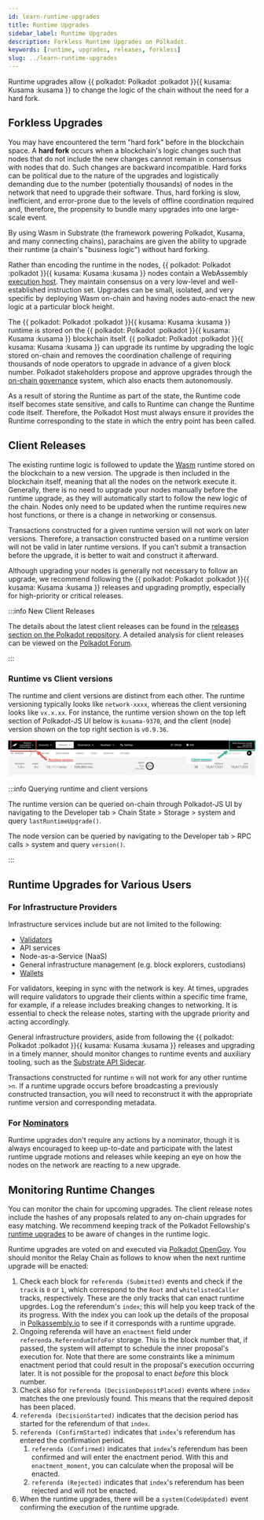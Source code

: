 ```yaml
---
id: learn-runtime-upgrades
title: Runtime Upgrades
sidebar_label: Runtime Upgrades
description: Forkless Runtime Upgrades on Polkadot.
keywords: [runtime, upgrades, releases, forkless]
slug: ../learn-runtime-upgrades
---
```


Runtime upgrades allow {{ polkadot: Polkadot :polkadot }}{{ kusama: Kusama :kusama }} to change the
logic of the chain without the need for a hard fork.

## Forkless Upgrades

You may have encountered the term "hard fork" before in the blockchain space. A **hard fork** occurs
when a blockchain's logic changes such that nodes that do not include the new changes cannot remain
in consensus with nodes that do. Such changes are backward incompatible. Hard forks can be political
due to the nature of the upgrades and logistically demanding due to the number (potentially
thousands) of nodes in the network that need to upgrade their software. Thus, hard forking is slow,
inefficient, and error-prone due to the levels of offline coordination required and, therefore, the
propensity to bundle many upgrades into one large-scale event.

By using Wasm in Substrate (the framework powering Polkadot, Kusama, and many connecting chains),
parachains are given the ability to upgrade their runtime (a chain's "business logic") without hard
forking.

Rather than encoding the runtime in the nodes,
{{ polkadot: Polkadot :polkadot }}{{ kusama: Kusama :kusama }} nodes contain a WebAssembly
[execution host](learn-polkadot-host). They maintain consensus on a very low-level and
well-established instruction set. Upgrades can be small, isolated, and very specific by deploying
Wasm on-chain and having nodes auto-enact the new logic at a particular block height.

The {{ polkadot: Polkadot :polkadot }}{{ kusama: Kusama :kusama }} runtime is stored on the
{{ polkadot: Polkadot :polkadot }}{{ kusama: Kusama :kusama }} blockchain itself.
{{ polkadot: Polkadot :polkadot }}{{ kusama: Kusama :kusama }} can upgrade its runtime by upgrading
the logic stored on-chain and removes the coordination challenge of requiring thousands of node
operators to upgrade in advance of a given block number. Polkadot stakeholders propose and approve
upgrades through the [on-chain governance](./learn-polkadot-opengov.md) system, which also enacts
them autonomously.

As a result of storing the Runtime as part of the state, the Runtime code itself becomes state
sensitive, and calls to Runtime can change the Runtime code itself. Therefore, the Polkadot Host
must always ensure it provides the Runtime corresponding to the state in which the entry point has
been called.

## Client Releases

The existing runtime logic is followed to update the [Wasm](./learn-wasm.md) runtime stored on the
blockchain to a new version. The upgrade is then included in the blockchain itself, meaning that all
the nodes on the network execute it. Generally, there is no need to upgrade your nodes manually
before the runtime upgrade, as they will automatically start to follow the new logic of the chain.
Nodes only need to be updated when the runtime requires new host functions, or there is a change in
networking or consensus.

Transactions constructed for a given runtime version will not work on later versions. Therefore, a
transaction constructed based on a runtime version will not be valid in later runtime versions. If
you can’t submit a transaction before the upgrade, it is better to wait and construct it afterward.

Although upgrading your nodes is generally not necessary to follow an upgrade, we recommend
following the {{ polkadot: Polkadot :polkadot }}{{ kusama: Kusama :kusama }} releases and upgrading
promptly, especially for high-priority or critical releases.

:::info New Client Releases

The details about the latest client releases can be found in the
[releases section on the Polkadot repository](https://github.com/paritytech/polkadot-sdk/releases).
A detailed analysis for client releases can be viewed on the
[Polkadot Forum](https://forum.polkadot.network/tag/release-analysis).

:::

### Runtime vs Client versions

The runtime and client versions are distinct from each other. The runtime versioning typically looks
like `network-xxxx`, whereas the client versioning looks like `vx.x.xx`. For instance, the runtime
version shown on the top left section of Polkadot-JS UI below is `kusama-9370`, and the client
(node) version shown on the top right section is `v0.9.36`.

![Runtime vs Client versioning](./../assets/runtime-node-version.png)

:::info Querying runtime and client versions

The runtime version can be queried on-chain through Polkadot-JS UI by navigating to the Developer
tab > Chain State > Storage > system and query `lastRuntimeUpgrade()`.

The node version can be queried by navigating to the Developer tab > RPC calls > system and query
`version()`.

:::

## Runtime Upgrades for Various Users

### For Infrastructure Providers

Infrastructure services include but are not limited to the following:

- [Validators](../maintain/maintain-guides-how-to-upgrade.md)
- API services
- Node-as-a-Service (NaaS)
- General infrastructure management (e.g. block explorers, custodians)
- [Wallets](./wallets)

For validators, keeping in sync with the network is key. At times, upgrades will require validators
to upgrade their clients within a specific time frame, for example, if a release includes breaking
changes to networking. It is essential to check the release notes, starting with the upgrade
priority and acting accordingly.

General infrastructure providers, aside from following the
{{ polkadot: Polkadot :polkadot }}{{ kusama: Kusama :kusama }} releases and upgrading in a timely
manner, should monitor changes to runtime events and auxiliary tooling, such as the
[Substrate API Sidecar](https://github.com/paritytech/substrate-api-sidecar).

Transactions constructed for runtime `n` will not work for any other runtime `>n`. If a runtime
upgrade occurs before broadcasting a previously constructed transaction, you will need to
reconstruct it with the appropriate runtime version and corresponding metadata.

### For [Nominators](./learn-nominator.md)

Runtime upgrades don't require any actions by a nominator, though it is always encouraged to keep
up-to-date and participate with the latest runtime upgrade motions and releases while keeping an eye
on how the nodes on the network are reacting to a new upgrade.

## Monitoring Runtime Changes

You can monitor the chain for upcoming upgrades. The client release notes include the hashes of any
proposals related to any on-chain upgrades for easy matching. We recommend keeping track of the
Polkadot Fellowship's
[runtime upgrades](https://github.com/polkadot-fellows/runtimes/releases/latest) to be aware of
changes in the runtime logic.

Runtime upgrades are voted on and executed via [Polkadot OpenGov](./learn-polkadot-opengov.md). You
should monitor the Relay Chain as follows to know when the next runtime upgrade will be enacted:

1. Check each block for `referenda (Submitted)` events and check if the `track` is `0` or `1`, which
   correspond to the `Root` and `whitelistedCaller` tracks, respectively. These are the only tracks
   that can enact runtime upgrdes. Log the referendum's `index`; this will help you keep track of
   the its progress. With the index you can look up the details of the proposal in
   [Polkassembly.io](https://polkadot.polkassembly.io/whitelisted-caller?trackStatus=all&page=1) to
   see if it corresponds with a runtime upgrade.
2. Ongoing referenda will have an `enactment` field under `referenda.ReferendumInfoFor` storage.
   This is the block number that, if passed, the system will attempt to schedule the inner
   proposal's execution for. Note that there are some constraints like a minimum enactment period
   that could result in the proposal's execution occurring later. It is not possible for the
   proposal to enact _before_ this block number.
3. Check also for `referenda (DecisionDepositPlaced)` events where `index` matches the one
   previously found. This means that the required deposit has been placed.
4. `referenda (DecisionStarted)` indicates that the decision period has started for the referendum
   of that `index`.
5. `referenda (ConfirmStarted)` indicates that `index`'s referendum has entered the confirmation
   period.
   1. `referenda (Confirmed)` indicates that `index`'s referendum has been confirmed and will enter
      the enactment period. With this and `enactment_moment`, you can calculate when the proposal
      will be enacted.
   2. `referenda (Rejected)` indicates that `index`'s referendum has been rejected and will not be
      enacted.
6. When the runtime upgrades, there will be a `system(CodeUpdated)` event confirming the execution
   of the runtime upgrade.
